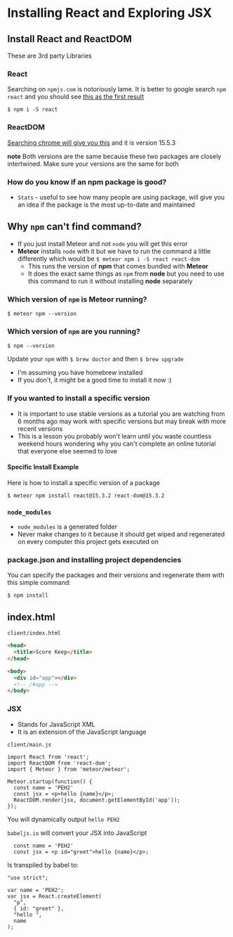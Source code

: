 # Installing React and Exploring JSX

## Install React and ReactDOM
These are 3rd party Libraries

### React
Searching on `npmjs.com` is notoriously lame. It is better to google search `npm react` and you should see [this as the first result](https://www.npmjs.com/package/react)

`$ npm i -S react`

### ReactDOM
[Searching chrome will give you this](https://www.npmjs.com/package/react-dom) and it is version 15.5.3

**note** Both versions are the same because these two packages are closely intertwined. Make sure your versions are the same for both

### How do you know if an npm package is good?
* `Stats` - useful to see how many people are using package, will give you an idea if the package is the most up-to-date and maintained

## Why `npm` can't find command?
* If you just install Meteor and not `node` you will get this error
* **Meteor** installs `node` with it but we have to run the command a little differently which would be `$ meteor npm i -S react react-dom`
  - This runs the version of **npm** that comes bundled with **Meteor**
  - It does the exact same things as `npm` from **node** but you need to use this command to run it without installing **node** separately

### Which version of `npm` is Meteor running?
`$ meteor npm --version`

### Which version of `npm` are you running?
`$ npm --version`

Update your `npm` with `$ brew doctor` and then `$ brew upgrade`
  * I'm assuming you have homebrew installed
  * If you don't, it might be a good time to install it now :)

### If you wanted to install a specific version
* It is important to use stable versions as a tutorial you are watching from 6 months ago may work with specific versions but may break with more recent versions
* This is a lesson you probably won't learn until you waste countless weekend hours wondering why you can't complete an online tutorial that everyone else seemed to love

#### Specific Install Example
Here is how to install a specific version of a package

`$ meteor npm install react@15.3.2 react-dom@15.3.2`

### `node_modules`
* `node_modules` is a generated folder
* Never make changes to it because it should get wiped and regenerated on every computer this project gets executed on

### package.json and installing project dependencies
You can specify the packages and their versions and regenerate them with this simple command:

`$ npm install`

## index.html

`client/index.html`

```html
<head>
  <title>Score Keep</title>
</head>

<body>
  <div id="app"></div>
  <!-- /#app -->
</body>
```

### JSX
* Stands for JavaScript XML
* It is an extension of the JavaScript language

`client/main.js`

```
import React from 'react';
import ReactDOM from 'react-dom';
import { Meteor } from 'meteor/meteor';

Meteor.startup(function() {
  const name = 'PEH2'
  const jsx = <p>hello {name}</p>;
  ReactDOM.render(jsx, document.getElementById('app'));
});
```

You will dynamically output `hello PEH2`

`babeljs.io` will convert your JSX into JavaScript

```
  const name = 'PEH2'
  const jsx = <p id="greet">hello {name}</p>;
```

Is transpiled by babel to:

```
"use strict";

var name = 'PEH2';
var jsx = React.createElement(
  "p",
  { id: "greet" },
  "hello ",
  name
);
```
